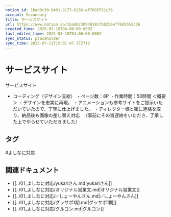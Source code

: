 ```yaml
---
notion_id: 1bad0c30-9401-8175-8256-ef7685551c36
account: Secondary
title: サービスサイト
url: https://www.notion.so/1bad0c30940181758256ef7685551c36
created_time: 2025-03-18T04:06:00.000Z
last_edited_time: 2025-03-18T04:06:00.000Z
sync_status: placeholder
sync_time: 2025-07-12T15:01:47.372712
---
```

# サービスサイト

サービスサイト
  - コーディング（デザイン支給）
・ページ数：8P
・作業時間：50時間
＜概要＞
・デザインを忠実に再現。
・アニメーションも参考サイトをご提示いただいていたので、丁寧に仕上げました。
・ディレクター様と密に連絡を取り、納品後も画像の差し替え対応
　（事前にその旨連絡をいただき、了承した上でやらせていただきました）
  

## タグ

#よしなに対応 

## 関連ドキュメント

- [[../01_よしなに対応/yukariさん.md|yukariさん]]
- [[../01_よしなに対応/オリジナル営業文.md|オリジナル営業文]]
- [[../01_よしなに対応/✅しょーやんさん.md|✅しょーやんさん]]
- [[../01_よしなに対応/グッサポ1期.md|グッサポ1期]]
- [[../01_よしなに対応/グルコン.md|グルコン]]
